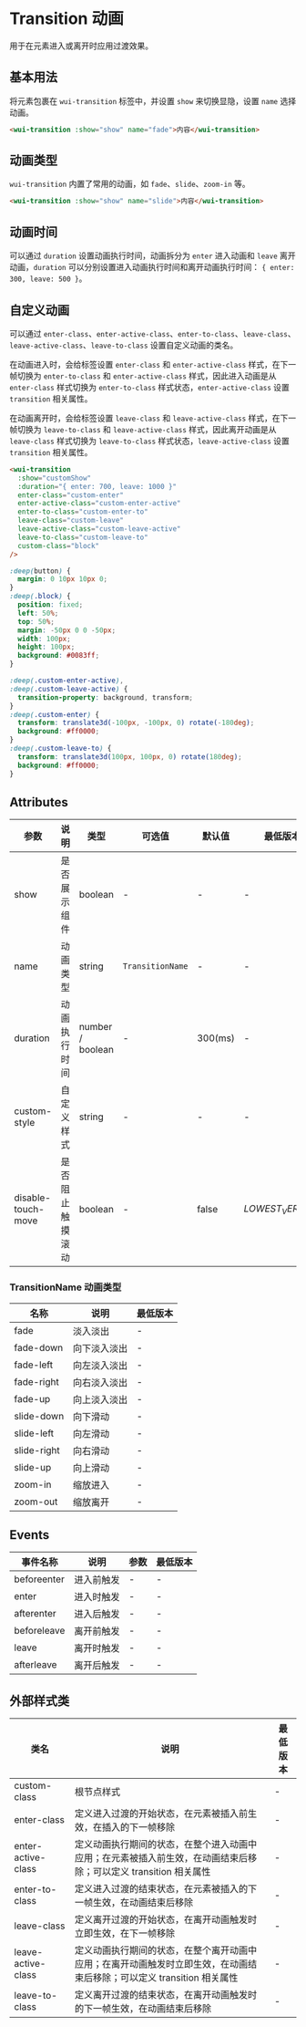 <frame/>

# Transition 动画

用于在元素进入或离开时应用过渡效果。

## 基本用法

将元素包裹在 `wui-transition` 标签中，并设置 `show` 来切换显隐，设置 `name` 选择动画。

```html
<wui-transition :show="show" name="fade">内容</wui-transition>
```

## 动画类型

`wui-transition` 内置了常用的动画，如 `fade`、`slide`、`zoom-in` 等。

```html
<wui-transition :show="show" name="slide">内容</wui-transition>
```

## 动画时间

可以通过 `duration` 设置动画执行时间，动画拆分为 `enter` 进入动画和 `leave` 离开动画，`duration` 可以分别设置进入动画执行时间和离开动画执行时间： `{ enter: 300, leave: 500 }`。

## 自定义动画

可以通过 `enter-class`、`enter-active-class`、`enter-to-class`、`leave-class`、`leave-active-class`、`leave-to-class` 设置自定义动画的类名。

在动画进入时，会给标签设置 `enter-class` 和 `enter-active-class` 样式，在下一帧切换为 `enter-to-class` 和 `enter-active-class` 样式，因此进入动画是从 `enter-class` 样式切换为 `enter-to-class` 样式状态，`enter-active-class` 设置 `transition` 相关属性。

在动画离开时，会给标签设置 `leave-class` 和 `leave-active-class` 样式，在下一帧切换为 `leave-to-class` 和 `leave-active-class` 样式，因此离开动画是从 `leave-class` 样式切换为 `leave-to-class` 样式状态，`leave-active-class` 设置 `transition` 相关属性。

```html
<wui-transition
  :show="customShow"
  :duration="{ enter: 700, leave: 1000 }"
  enter-class="custom-enter"
  enter-active-class="custom-enter-active"
  enter-to-class="custom-enter-to"
  leave-class="custom-leave"
  leave-active-class="custom-leave-active"
  leave-to-class="custom-leave-to"
  custom-class="block"
/>
```

```scss
:deep(button) {
  margin: 0 10px 10px 0;
}
:deep(.block) {
  position: fixed;
  left: 50%;
  top: 50%;
  margin: -50px 0 0 -50px;
  width: 100px;
  height: 100px;
  background: #0083ff;
}

:deep(.custom-enter-active),
:deep(.custom-leave-active) {
  transition-property: background, transform;
}
:deep(.custom-enter) {
  transform: translate3d(-100px, -100px, 0) rotate(-180deg);
  background: #ff0000;
}
:deep(.custom-leave-to) {
  transform: translate3d(100px, 100px, 0) rotate(180deg);
  background: #ff0000;
}
```

## Attributes

| 参数               | 说明             | 类型             | 可选值           | 默认值  | 最低版本         |
| ------------------ | ---------------- | ---------------- | ---------------- | ------- | ---------------- |
| show               | 是否展示组件     | boolean          | -                | -       | -                |
| name               | 动画类型         | string           | `TransitionName` | -       | -                |
| duration           | 动画执行时间     | number / boolean | -                | 300(ms) | -                |
| custom-style       | 自定义样式       | string           | -                | -       | -                |
| disable-touch-move | 是否阻止触摸滚动 | boolean          | -                | false   | $LOWEST_VERSION$ |

### TransitionName 动画类型

| 名称        | 说明         | 最低版本 |
| ----------- | ------------ | -------- |
| fade        | 淡入淡出     | -        |
| fade-down   | 向下淡入淡出 | -        |
| fade-left   | 向左淡入淡出 | -        |
| fade-right  | 向右淡入淡出 | -        |
| fade-up     | 向上淡入淡出 | -        |
| slide-down  | 向下滑动     | -        |
| slide-left  | 向左滑动     | -        |
| slide-right | 向右滑动     | -        |
| slide-up    | 向上滑动     | -        |
| zoom-in     | 缩放进入     | -        |
| zoom-out    | 缩放离开     | -        |

## Events

| 事件名称    | 说明       | 参数 | 最低版本 |
| ----------- | ---------- | ---- | -------- |
| beforeenter | 进入前触发 | -    | -        |
| enter       | 进入时触发 | -    | -        |
| afterenter  | 进入后触发 | -    | -        |
| beforeleave | 离开前触发 | -    | -        |
| leave       | 离开时触发 | -    | -        |
| afterleave  | 离开后触发 | -    | -        |

## 外部样式类

| 类名               | 说明                                                                                                                   | 最低版本 |
| ------------------ | ---------------------------------------------------------------------------------------------------------------------- | -------- |
| custom-class       | 根节点样式                                                                                                             | -        |
| enter-class        | 定义进入过渡的开始状态，在元素被插入前生效，在插入的下一帧移除                                                         | -        |
| enter-active-class | 定义动画执行期间的状态，在整个进入动画中应用；在元素被插入前生效，在动画结束后移除；可以定义 transition 相关属性       | -        |
| enter-to-class     | 定义进入过渡的结束状态，在元素被插入的下一帧生效，在动画结束后移除                                                     | -        |
| leave-class        | 定义离开过渡的开始状态，在离开动画触发时立即生效，在下一帧移除                                                         | -        |
| leave-active-class | 定义动画执行期间的状态，在整个离开动画中应用；在离开动画触发时立即生效，在动画结束后移除；可以定义 transition 相关属性 | -        |
| leave-to-class     | 定义离开过渡的结束状态，在离开动画触发时的下一帧生效，在动画结束后移除                                                 | -        |
